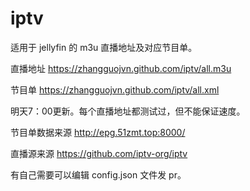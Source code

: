 # iptv

适用于 jellyfin 的 m3u 直播地址及对应节目单。

直播地址
https://zhangguojvn.github.com/iptv/all.m3u

节目单
https://zhangguojvn.github.com/iptv/all.xml

明天7：00更新。每个直播地址都测试过，但不能保证速度。

节目单数据来源 http://epg.51zmt.top:8000/

直播源来源 https://github.com/iptv-org/iptv

有自己需要可以编辑 config.json 文件发 pr。